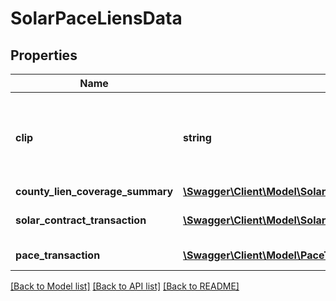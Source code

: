 # SolarPaceLiensData

## Properties
Name | Type | Description | Notes
------------ | ------------- | ------------- | -------------
**clip** | **string** | Corelogic unique identification number assigned to each property. | [optional] 
**county_lien_coverage_summary** | [**\Swagger\Client\Model\SolarPaceLiensCountyLienCoverageSummary**](SolarPaceLiensCountyLienCoverageSummary.md) |  | [optional] 
**solar_contract_transaction** | [**\Swagger\Client\Model\SolarContractTransaction[]**](SolarContractTransaction.md) | Solar Contract Transaction | [optional] 
**pace_transaction** | [**\Swagger\Client\Model\PaceTransaction[]**](PaceTransaction.md) | Pace Transaction | [optional] 

[[Back to Model list]](../../README.md#documentation-for-models) [[Back to API list]](../../README.md#documentation-for-api-endpoints) [[Back to README]](../../README.md)

